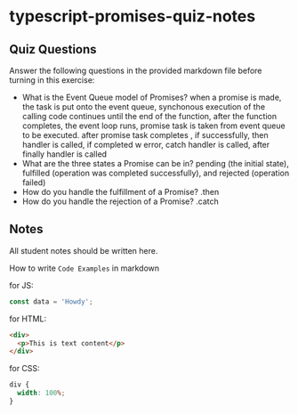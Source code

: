 # typescript-promises-quiz-notes

## Quiz Questions

Answer the following questions in the provided markdown file before turning in this exercise:

- What is the Event Queue model of Promises?
  when a promise is made, the task is put onto the event queue, synchonous execution of the calling code continues until the end of the function, after the function completes, the event loop runs, promise task is taken from event queue to be executed. after promise task completes , if successfully, then handler is called, if completed w error, catch handler is called, after finally handler is called
- What are the three states a Promise can be in?
  pending (the initial state), fulfilled (operation was completed successfully), and rejected (operation failed)
- How do you handle the fulfillment of a Promise?
  .then
- How do you handle the rejection of a Promise?
  .catch

## Notes

All student notes should be written here.

How to write `Code Examples` in markdown

for JS:

```javascript
const data = 'Howdy';
```

for HTML:

```html
<div>
  <p>This is text content</p>
</div>
```

for CSS:

```css
div {
  width: 100%;
}
```
